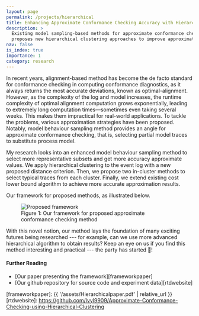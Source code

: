```yaml
---
layout: page
permalink: /projects/hierarchical
title: Enhancing Approximate Conformance Checking Accuracy with Hierarchical Clustering Model Behaviour Sampling
description: >
  Existing model sampling-based methods for approximate conformance checking lack sufficient accuracy. This study 
  proposes new hierarchical clustering approaches to improve approximation, achieving results closer to exact values.
nav: false
is_index: true
importance: 1
category: research
---
```


In recent years, alignment-based method has become the
de facto standard for conformance checking in computing conformance 
diagnostics, as it always returns the most accurate
deviations, known as optimal-alignment. However, as the complexity 
of the log and model increases, the runtime complexity
of optimal alignment computation grows exponentially, leading
to extremely long computation times—sometimes even taking
several weeks. This makes them impractical for real-world applications.
To tackle the problems, various approximation strategies
have been proposed. Notably, model behaviour sampling method provides
an angle for approximate conformance checking, that is, selecting partial
model traces to substitute process model.

My research looks into an enhanced model behaviour sampling method to
select more representative subsets and get more accuracy approximate values.
We apply hierarchical clustering to the event log with a new proposed
distance criterion. Then, we propose two in-cluster methods to select
typical traces from each cluster. Finally, we extend existing cost lower
bound algorithm to achieve more accurate approximation results.

Our framework for proposed methods, as illustrated below.

<div class="w-75 mx-auto d-block">
<figure class="figure">
  <img src="{{ '/assets/img/research-hierarchical/framework-hierarchical.svg' | relative_url }}"
  class="figure-img img-fluid rounded" 
  alt="Proposed framework">
  <figcaption class="figure-caption text-center">
    Figure 1: Our framework for proposed approximate conformance checking method
  </figcaption>
</figure>
</div>

With this novel notion, our method lays the foundation of many exciting
futures being researched --- for example, can we use more advanced hierarchical
algorithm to obtain results? Keep an eye on us if you find this method interesting
and practical --- the party has started 🥳!

#### Further Reading

- [Our paper presenting the framework][frameworkpaper]
- [Our github repository for source code and experiment data][rtdwebsite]

[frameworkpaper]: {{ '/assets/Hierarchicalpaper.pdf' | relative_url }}
[rtdwebsite]: https://github.com/lvyl9909/Approximate-Conformance-Checking-using-Hierarchical-Clustering
